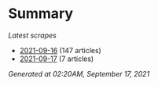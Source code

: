 # Summary
*Latest scrapes*
* [2021-09-16](https://github.com/nuuuwan/news_lk/blob/data/news_lk.2021-09-16.json) (147 articles)
* [2021-09-17](https://github.com/nuuuwan/news_lk/blob/data/news_lk.2021-09-17.json) (7 articles)

*Generated at 02:20AM, September 17, 2021*